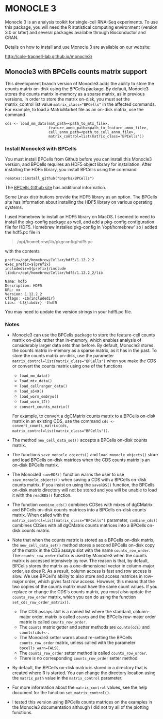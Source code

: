 MONOCLE 3
=======================

Monocle 3 is an analysis toolkit for single-cell RNA-Seq experiments.  To use this package, you will need the R statistical computing environment (version 3.0 or later) and several packages available through Bioconductor and CRAN.

Details on how to install and use Monocle 3 are available on our website:

http://cole-trapnell-lab.github.io/monocle3/

## Monocle3 with BPCells counts matrix support

This development branch version of Monocle3 adds the ability to store the counts matrix on-disk using the BPCells package. By default, Monocle3 stores the counts matrix in-memory as a sparse matrix, as in previous versions. In order to store the matrix on-disk, you must set the matrix_control list value `matrix_class="BPCells"` in the affected commands. For example, to load a MatrixMarket file as an on-disk matrix, use the command

```
cds <- load_mm_data(mat_path=<path_to_mtx_file>,
                    feature_anno_path=<path_to_feature_anno_file>,
                    cell_anno_path=<path_to_cell_anno_file>,
                    matrix_control=list(matrix_class='BPCells'))
```

### Install Monocle3 with BPCells

You must install BPCells from Github before you can install this Monocle3 version, and BPCells requires an HDF5 object library for installation. After installing the HDF5 library, you install BPCells using the command

```
remotes::install_github("bnprks/BPCells")
```

The [BPCells Github site](https://github.com/bnprks/BPCells)  has additional information.

Some Linux distributions provide the HDF5 library as an option. The
BPCells site has information about installing the HDF5 library on various operating systems.

I used Homebrew to install an HDF5 library on MacOS. I seemed to need to install the pkg-config package as well, and add a pkg-config configuration file for HDF5. Homebrew installed pkg-config in '/opt/homebrew' so I added the hdf5.pc file in

> /opt/homebrew/lib/pkgconfig/hdf5.pc

with the contents

```
prefix=/opt/homebrew/Cellar/hdf5/1.12.2_2
exec_prefix=${prefix}
includedir=${prefix}/include
libdir=/opt/homebrew/Cellar/hdf5/1.12.2_2/lib
  
Name: hdf5
Description: HDF5
URL: xx
Version: 1.12.2_2
Cflags: -I${includedir}
Libs: -L${libdir} -lhdf5
```

You may need to update the version strings in your hdf5.pc file.

### Notes

- Monocle3 can use the BPCells package to store the feature-cell counts matrix on-disk rather than in-memory, which enables analysis of considerably larger data sets than before. By default, Monocle3 stores the counts matrix in-memory as a sparse matrix, as it has in the past. To store the counts matrix on-disk, use the parameter `matrix_control=list(matrix_class="BPCells")` when you make the CDS or convert the counts matrix using one of the functions
  - `load_mm_data()`
  - `load_mtx_data()`
  - `load_cellranger_data()`
  - `load_a549()`
  - `load_worm_embryo()`
  - `load_worm_l2()`
  - `convert_counts_matrix()`

  For example, to convert a dgCMatrix counts matrix to a BPCells on-disk matrix in an existing CDS, use the command `cds <- convert_counts_matrix(cds, matrix_control=list(matrix_class="BPCells"))`.
- The method `new_cell_data_set()` accepts a BPCells on-disk counts matrix.
- The functions `save_monocle_objects()` and `load_monocle_objects()` store and load BPCells on-disk matrices when the CDS counts matrix is an on-disk BPCells matrix.
- The Monocle3 `saveRDS()` function warns the user to use `save_monocle_objects()` when saving a CDS with a BPCells on-disk counts matrix. If you insist on using the `saveRDS()` function, the BPCells on-disk matrix directory will not be stored and you will be unable to load it with the `readRDS()` function.
- The function `combine_cds()` combines CDSes with mixes of dgCMatrix and BPCells on-disk counts matrices into a BPCells on-disk counts matrix. When called with the `matrix_control=list(matrix_class="BPCells")` parameter, `combine_cds()` combines CDSes with all dgCMatrix counts matrices into a BPCells on-disk counts matrix.
- Note that when the counts matrix is stored as a BPCells on-disk matrix, the `new_cell_data_set()` method stores a second BPCells on-disk copy of the matrix in the CDS assays slot with the name `counts_row_order`. The `counts_row_order` matrix is used by Monocle3 when the counts matrix is accessed intensively by row. The reason is that, by default, BPCells stores the matrix as a one-dimensional vector in column-major order, as does R. As a result, column access is fast and row access is slow. We use BPCell's ability to also store and access matrices in row-major order, which gives fast row access. However, this means that the two copies of the counts matrix must have the same count values. If you replace or change the CDS's counts matrix, you must also update the `counts_row_order` matrix, which you can do using the function `set_cds_row_order_matrix()`.
  - The CDS assays slot is a named list where the standard, column-major order, matrix is called `counts` and the BPCells row-major order matrix is called `counts_row_order`.
  - The `counts` matrix getter and setter methods are `counts(cds)` and `counts(cds)<-`.
  - The Monocle3 setter warns about re-setting the BPCells `counts_row_order` matrix, unless called with the parameter `bpcells_warn=FALSE`.
  - The `counts_row_order` setter method is called `counts_row_order`.
  - There is no corresponding `counts_row_order` setter method
- By default, the BPCells on-disk matrix is stored in a directory that is created where R is started. You can change the directory location using the `matrix_path` value in the `matrix_control` parameter.
- For more information about the `matrix_control` values, see the help document for the function `set_matrix_control()`.
- I tested this version using BPCells counts matrices on the examples in the Monocle3 documentation although I did not try all of the plotting functions.

